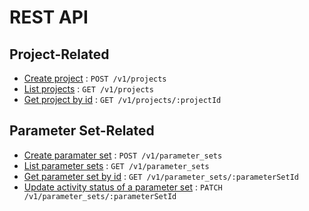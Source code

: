 # REST API

## Project-Related

* [Create project](projects/post.md) : `POST /v1/projects`
* [List projects](projects/get.md) : `GET /v1/projects`
* [Get project by id](projects/projectId/get.md) : `GET /v1/projects/:projectId`

## Parameter Set-Related

* [Create paramater set](parameter_sets/post.md) : `POST /v1/parameter_sets`
* [List parameter sets](parameter_sets/get.md) : `GET /v1/parameter_sets`
* [Get parameter set by id](parameter_sets/parameterSetId/get.md) : `GET /v1/parameter_sets/:parameterSetId`
* [Update activity status of a parameter set](parameter_sets/parameterSetId/patch.md) : `PATCH /v1/parameter_sets/:parameterSetId`

